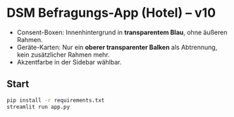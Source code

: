 # DSM Befragungs-App (Hotel) – v10

- Consent-Boxen: Innenhintergrund in **transparentem Blau**, ohne äußeren Rahmen.
- Geräte-Karten: Nur ein **oberer transparenter Balken** als Abtrennung, kein zusätzlicher Rahmen mehr.
- Akzentfarbe in der Sidebar wählbar.

## Start
```bash
pip install -r requirements.txt
streamlit run app.py
```
